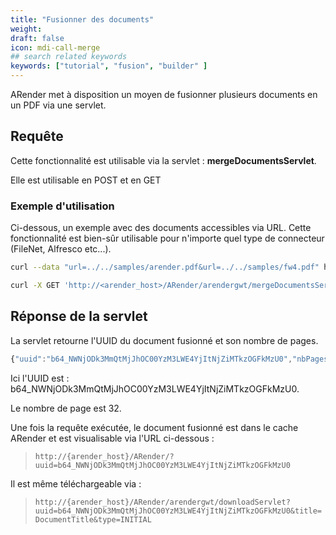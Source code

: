 ```yaml
---
title: "Fusionner des documents"
weight: 
draft: false
icon: mdi-call-merge
## search related keywords
keywords: ["tutorial", "fusion", "builder" ]
---
```


ARender met à disposition un moyen de fusionner plusieurs documents en
un PDF via une servlet.

## Requête

Cette fonctionnalité est utilisable via la servlet :
**mergeDocumentsServlet**.

Elle est utilisable en POST et en GET

### Exemple d'utilisation

Ci-dessous, un exemple avec des documents accessibles via URL. Cette
fonctionnalité est bien-sûr utilisable pour n'importe quel type de
connecteur (FileNet, Alfresco etc...).

``` bash
curl --data "url=../../samples/arender.pdf&url=../../samples/fw4.pdf" http://<arender_host>/ARender/arendergwt/mergeDocumentsServlet
```

``` bash
curl -X GET 'http://<arender_host>/ARender/arendergwt/mergeDocumentsServlet?url=../../samples/arender.pdf&url=../../samples/fw4.pdf&url=../../samples/arender-en.pdf'
```

## Réponse de la servlet

La servlet retourne l'UUID du document fusionné et son nombre de pages.


``` javascript
{"uuid":"b64_NWNjODk3MmQtMjJhOC00YzM3LWE4YjItNjZiMTkzOGFkMzU0","nbPages":"32"}
```


Ici l'UUID est : b64_NWNjODk3MmQtMjJhOC00YzM3LWE4YjItNjZiMTkzOGFkMzU0.

Le nombre de page est 32.

Une fois la requête exécutée, le document fusionné est dans le cache
ARender et est visualisable via l'URL ci-dessous :

> `http://{arender_host}/ARender/?uuid=b64_NWNjODk3MmQtMjJhOC00YzM3LWE4YjItNjZiMTkzOGFkMzU0`

Il est même téléchargeable via :

> `http://{arender_host}/ARender/arendergwt/downloadServlet?uuid=b64_NWNjODk3MmQtMjJhOC00YzM3LWE4YjItNjZiMTkzOGFkMzU0&title=DocumentTitle&type=INITIAL`
